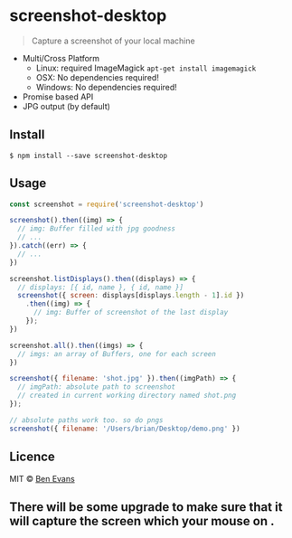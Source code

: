 # screenshot-desktop

> Capture a screenshot of your local machine

* Multi/Cross Platform
  * Linux: required ImageMagick `apt-get install imagemagick`
  * OSX: No dependencies required!
  * Windows: No dependencies required!
* Promise based API
* JPG output (by default)

## Install

    $ npm install --save screenshot-desktop

## Usage

```js
const screenshot = require('screenshot-desktop')

screenshot().then((img) => {
  // img: Buffer filled with jpg goodness
  // ...
}).catch((err) => {
  // ...
})
```

```js
screenshot.listDisplays().then((displays) => {
  // displays: [{ id, name }, { id, name }]
  screenshot({ screen: displays[displays.length - 1].id })
    .then((img) => {
      // img: Buffer of screenshot of the last display
    });
})
```

```js
screenshot.all().then((imgs) => {
  // imgs: an array of Buffers, one for each screen
})
```

```js
screenshot({ filename: 'shot.jpg' }).then((imgPath) => {
  // imgPath: absolute path to screenshot
  // created in current working directory named shot.png
});

// absolute paths work too. so do pngs
screenshot({ filename: '/Users/brian/Desktop/demo.png' })
```

## Licence

MIT &copy; [Ben Evans](https://bencevans.io)


## There will be some upgrade to make sure that it will capture the screen which your mouse on .
